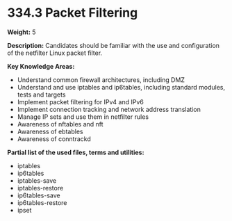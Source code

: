 # 334.3 Packet Filtering

**Weight:** 5

**Description:** Candidates should be familiar with the use and configuration of the netfilter Linux packet filter.



**Key Knowledge Areas:**

* Understand common firewall architectures, including DMZ
* Understand and use iptables and ip6tables, including standard modules, tests and targets
* Implement packet filtering for IPv4 and IPv6
* Implement connection tracking and network address translation
* Manage IP sets and use them in netfilter rules
* Awareness of nftables and nft
* Awareness of ebtables
* Awareness of conntrackd

**Partial list of the used files, terms and utilities:**

* iptables
* ip6tables
* iptables-save
* iptables-restore
* ip6tables-save
* ip6tables-restore
* ipset
